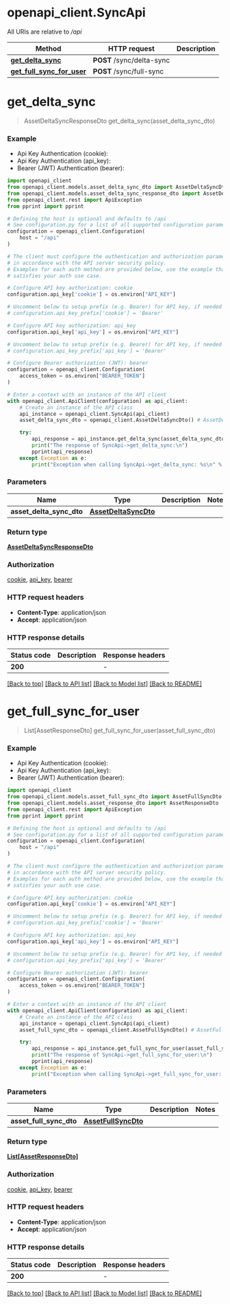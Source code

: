 # openapi_client.SyncApi

All URIs are relative to */api*

Method | HTTP request | Description
------------- | ------------- | -------------
[**get_delta_sync**](SyncApi.md#get_delta_sync) | **POST** /sync/delta-sync | 
[**get_full_sync_for_user**](SyncApi.md#get_full_sync_for_user) | **POST** /sync/full-sync | 


# **get_delta_sync**
> AssetDeltaSyncResponseDto get_delta_sync(asset_delta_sync_dto)



### Example

* Api Key Authentication (cookie):
* Api Key Authentication (api_key):
* Bearer (JWT) Authentication (bearer):

```python
import openapi_client
from openapi_client.models.asset_delta_sync_dto import AssetDeltaSyncDto
from openapi_client.models.asset_delta_sync_response_dto import AssetDeltaSyncResponseDto
from openapi_client.rest import ApiException
from pprint import pprint

# Defining the host is optional and defaults to /api
# See configuration.py for a list of all supported configuration parameters.
configuration = openapi_client.Configuration(
    host = "/api"
)

# The client must configure the authentication and authorization parameters
# in accordance with the API server security policy.
# Examples for each auth method are provided below, use the example that
# satisfies your auth use case.

# Configure API key authorization: cookie
configuration.api_key['cookie'] = os.environ["API_KEY"]

# Uncomment below to setup prefix (e.g. Bearer) for API key, if needed
# configuration.api_key_prefix['cookie'] = 'Bearer'

# Configure API key authorization: api_key
configuration.api_key['api_key'] = os.environ["API_KEY"]

# Uncomment below to setup prefix (e.g. Bearer) for API key, if needed
# configuration.api_key_prefix['api_key'] = 'Bearer'

# Configure Bearer authorization (JWT): bearer
configuration = openapi_client.Configuration(
    access_token = os.environ["BEARER_TOKEN"]
)

# Enter a context with an instance of the API client
with openapi_client.ApiClient(configuration) as api_client:
    # Create an instance of the API class
    api_instance = openapi_client.SyncApi(api_client)
    asset_delta_sync_dto = openapi_client.AssetDeltaSyncDto() # AssetDeltaSyncDto | 

    try:
        api_response = api_instance.get_delta_sync(asset_delta_sync_dto)
        print("The response of SyncApi->get_delta_sync:\n")
        pprint(api_response)
    except Exception as e:
        print("Exception when calling SyncApi->get_delta_sync: %s\n" % e)
```



### Parameters


Name | Type | Description  | Notes
------------- | ------------- | ------------- | -------------
 **asset_delta_sync_dto** | [**AssetDeltaSyncDto**](AssetDeltaSyncDto.md)|  | 

### Return type

[**AssetDeltaSyncResponseDto**](AssetDeltaSyncResponseDto.md)

### Authorization

[cookie](../README.md#cookie), [api_key](../README.md#api_key), [bearer](../README.md#bearer)

### HTTP request headers

 - **Content-Type**: application/json
 - **Accept**: application/json

### HTTP response details

| Status code | Description | Response headers |
|-------------|-------------|------------------|
**200** |  |  -  |

[[Back to top]](#) [[Back to API list]](../README.md#documentation-for-api-endpoints) [[Back to Model list]](../README.md#documentation-for-models) [[Back to README]](../README.md)

# **get_full_sync_for_user**
> List[AssetResponseDto] get_full_sync_for_user(asset_full_sync_dto)



### Example

* Api Key Authentication (cookie):
* Api Key Authentication (api_key):
* Bearer (JWT) Authentication (bearer):

```python
import openapi_client
from openapi_client.models.asset_full_sync_dto import AssetFullSyncDto
from openapi_client.models.asset_response_dto import AssetResponseDto
from openapi_client.rest import ApiException
from pprint import pprint

# Defining the host is optional and defaults to /api
# See configuration.py for a list of all supported configuration parameters.
configuration = openapi_client.Configuration(
    host = "/api"
)

# The client must configure the authentication and authorization parameters
# in accordance with the API server security policy.
# Examples for each auth method are provided below, use the example that
# satisfies your auth use case.

# Configure API key authorization: cookie
configuration.api_key['cookie'] = os.environ["API_KEY"]

# Uncomment below to setup prefix (e.g. Bearer) for API key, if needed
# configuration.api_key_prefix['cookie'] = 'Bearer'

# Configure API key authorization: api_key
configuration.api_key['api_key'] = os.environ["API_KEY"]

# Uncomment below to setup prefix (e.g. Bearer) for API key, if needed
# configuration.api_key_prefix['api_key'] = 'Bearer'

# Configure Bearer authorization (JWT): bearer
configuration = openapi_client.Configuration(
    access_token = os.environ["BEARER_TOKEN"]
)

# Enter a context with an instance of the API client
with openapi_client.ApiClient(configuration) as api_client:
    # Create an instance of the API class
    api_instance = openapi_client.SyncApi(api_client)
    asset_full_sync_dto = openapi_client.AssetFullSyncDto() # AssetFullSyncDto | 

    try:
        api_response = api_instance.get_full_sync_for_user(asset_full_sync_dto)
        print("The response of SyncApi->get_full_sync_for_user:\n")
        pprint(api_response)
    except Exception as e:
        print("Exception when calling SyncApi->get_full_sync_for_user: %s\n" % e)
```



### Parameters


Name | Type | Description  | Notes
------------- | ------------- | ------------- | -------------
 **asset_full_sync_dto** | [**AssetFullSyncDto**](AssetFullSyncDto.md)|  | 

### Return type

[**List[AssetResponseDto]**](AssetResponseDto.md)

### Authorization

[cookie](../README.md#cookie), [api_key](../README.md#api_key), [bearer](../README.md#bearer)

### HTTP request headers

 - **Content-Type**: application/json
 - **Accept**: application/json

### HTTP response details

| Status code | Description | Response headers |
|-------------|-------------|------------------|
**200** |  |  -  |

[[Back to top]](#) [[Back to API list]](../README.md#documentation-for-api-endpoints) [[Back to Model list]](../README.md#documentation-for-models) [[Back to README]](../README.md)

